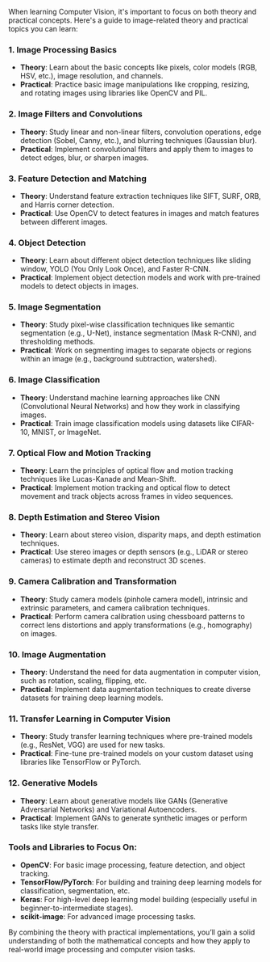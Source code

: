 When learning Computer Vision, it's important to focus on both theory and practical concepts. Here's a guide to image-related theory and practical topics you can learn:

### **1. Image Processing Basics**
   - **Theory**: Learn about the basic concepts like pixels, color models (RGB, HSV, etc.), image resolution, and channels.
   - **Practical**: Practice basic image manipulations like cropping, resizing, and rotating images using libraries like OpenCV and PIL.

### **2. Image Filters and Convolutions**
   - **Theory**: Study linear and non-linear filters, convolution operations, edge detection (Sobel, Canny, etc.), and blurring techniques (Gaussian blur).
   - **Practical**: Implement convolutional filters and apply them to images to detect edges, blur, or sharpen images.

### **3. Feature Detection and Matching**
   - **Theory**: Understand feature extraction techniques like SIFT, SURF, ORB, and Harris corner detection.
   - **Practical**: Use OpenCV to detect features in images and match features between different images.

### **4. Object Detection**
   - **Theory**: Learn about different object detection techniques like sliding window, YOLO (You Only Look Once), and Faster R-CNN.
   - **Practical**: Implement object detection models and work with pre-trained models to detect objects in images.

### **5. Image Segmentation**
   - **Theory**: Study pixel-wise classification techniques like semantic segmentation (e.g., U-Net), instance segmentation (Mask R-CNN), and thresholding methods.
   - **Practical**: Work on segmenting images to separate objects or regions within an image (e.g., background subtraction, watershed).

### **6. Image Classification**
   - **Theory**: Understand machine learning approaches like CNN (Convolutional Neural Networks) and how they work in classifying images.
   - **Practical**: Train image classification models using datasets like CIFAR-10, MNIST, or ImageNet.

### **7. Optical Flow and Motion Tracking**
   - **Theory**: Learn the principles of optical flow and motion tracking techniques like Lucas-Kanade and Mean-Shift.
   - **Practical**: Implement motion tracking and optical flow to detect movement and track objects across frames in video sequences.

### **8. Depth Estimation and Stereo Vision**
   - **Theory**: Learn about stereo vision, disparity maps, and depth estimation techniques.
   - **Practical**: Use stereo images or depth sensors (e.g., LiDAR or stereo cameras) to estimate depth and reconstruct 3D scenes.

### **9. Camera Calibration and Transformation**
   - **Theory**: Study camera models (pinhole camera model), intrinsic and extrinsic parameters, and camera calibration techniques.
   - **Practical**: Perform camera calibration using chessboard patterns to correct lens distortions and apply transformations (e.g., homography) on images.

### **10. Image Augmentation**
   - **Theory**: Understand the need for data augmentation in computer vision, such as rotation, scaling, flipping, etc.
   - **Practical**: Implement data augmentation techniques to create diverse datasets for training deep learning models.

### **11. Transfer Learning in Computer Vision**
   - **Theory**: Study transfer learning techniques where pre-trained models (e.g., ResNet, VGG) are used for new tasks.
   - **Practical**: Fine-tune pre-trained models on your custom dataset using libraries like TensorFlow or PyTorch.

### **12. Generative Models**
   - **Theory**: Learn about generative models like GANs (Generative Adversarial Networks) and Variational Autoencoders.
   - **Practical**: Implement GANs to generate synthetic images or perform tasks like style transfer.

### **Tools and Libraries to Focus On:**
   - **OpenCV**: For basic image processing, feature detection, and object tracking.
   - **TensorFlow/PyTorch**: For building and training deep learning models for classification, segmentation, etc.
   - **Keras**: For high-level deep learning model building (especially useful in beginner-to-intermediate stages).
   - **scikit-image**: For advanced image processing tasks.

By combining the theory with practical implementations, you’ll gain a solid understanding of both the mathematical concepts and how they apply to real-world image processing and computer vision tasks.